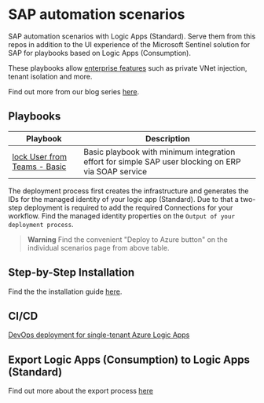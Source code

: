 # SAP automation scenarios

SAP automation scenarios with Logic Apps (Standard). Serve them from this repos in addition to the UI experience of the Microsoft Sentinel solution for SAP for playbooks based on Logic Apps (Consumption).

These playbooks allow [enterprise features](https://learn.microsoft.com/azure/logic-apps/single-tenant-overview-compare#resource-types-and-environments) such as private VNet injection, tenant isolation and more.

Find out more from our blog series [here](https://blogs.sap.com/2023/05/22/from-zero-to-hero-security-coverage-with-microsoft-sentinel-for-your-critical-sap-security-signals-blog-series/).

## Playbooks

| Playbook | Description |
| --- | --- |
| [lock User from Teams - Basic](./Basic-SAPLockUser-STD/) | Basic playbook with minimum integration effort for simple SAP user blocking on ERP via SOAP service |

The deployment process first creates the infrastructure and generates the IDs for the managed identity of your logic app (Standard). Due to that a two-step deployment is required to add the required Connections for your workflow. Find the managed identity properties on the `Output of your deployment process`.

> **Warning**
> Find the convenient "Deploy to Azure button" on the individual scenarios page from above table.

## Step-by-Step Installation

Find the the installation guide [here](./INSTALLATION.md).

## CI/CD

[DevOps deployment for single-tenant Azure Logic Apps](https://learn.microsoft.com/azure/logic-apps/devops-deployment-single-tenant-azure-logic-apps)

## Export Logic Apps (Consumption) to Logic Apps (Standard)

Find out more about the export process [here](https://learn.microsoft.com/azure/logic-apps/export-from-consumption-to-standard-logic-app)
